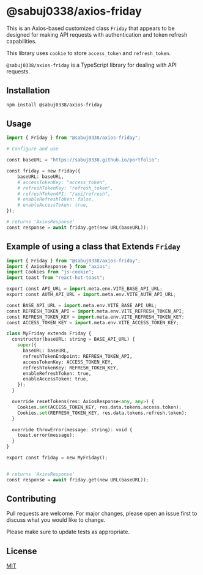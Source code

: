 # @sabuj0338/axios-friday
This is an Axios-based customized class `Friday` that appears to be designed for making API requests with authentication and token refresh capabilities.

This library uses `cookie` to store `access_token` and `refresh_token`.

`@sabuj0338/axios-friday` is a TypeScript library for dealing with API requests.

## Installation


```bash
npm install @sabuj0338/axios-friday
```

## Usage

```python
import { Friday } from "@sabuj0338/axios-friday";

# Configure and use

const baseURL = "https://sabuj0338.github.io/portfolio";

const friday = new Friday({ 
    baseURL: baseURL,
    # accessTokenKey: "access_token",
    # refreshTokenKey: "refresh_token",
    # refreshTokenAPI: "/api/refresh",
    # enableRefreshToken: false,
    # enableAccessToken: true,
});

# returns 'AxiosResponse'
const response = await friday.get(new URL(baseURL));

```

## Example of using a class that Extends `Friday`

```python
import { Friday } from "@sabuj0338/axios-friday";
import { AxiosResponse } from "axios";
import Cookies from "js-cookie";
import toast from "react-hot-toast";

export const API_URL = import.meta.env.VITE_BASE_API_URL;
export const AUTH_API_URL = import.meta.env.VITE_AUTH_API_URL;

const BASE_API_URL = import.meta.env.VITE_BASE_API_URL;
const REFRESH_TOKEN_API = import.meta.env.VITE_REFRESH_TOKEN_API;
const REFRESH_TOKEN_KEY = import.meta.env.VITE_REFRESH_TOKEN_KEY;
const ACCESS_TOKEN_KEY = import.meta.env.VITE_ACCESS_TOKEN_KEY;

class MyFriday extends Friday {
  constructor(baseURL: string = BASE_API_URL) {
    super({
      baseURL: baseURL,
      refreshTokenEndpoint: REFRESH_TOKEN_API,
      accessTokenKey: ACCESS_TOKEN_KEY,
      refreshTokenKey: REFRESH_TOKEN_KEY,
      enableRefreshToken: true,
      enableAccessToken: true,
    });
  }

  override resetTokens(res: AxiosResponse<any, any>) {
    Cookies.set(ACCESS_TOKEN_KEY, res.data.tokens.access.token);
    Cookies.set(REFRESH_TOKEN_KEY, res.data.tokens.refresh.token);
  }

  override throwError(message: string): void {
    toast.error(message);
  }
}

export const friday = new MyFriday();


# returns 'AxiosResponse'
const response = await friday.get(new URL(baseURL));

```

## Contributing

Pull requests are welcome. For major changes, please open an issue first
to discuss what you would like to change.

Please make sure to update tests as appropriate.

## License

[MIT](https://choosealicense.com/licenses/mit/)
